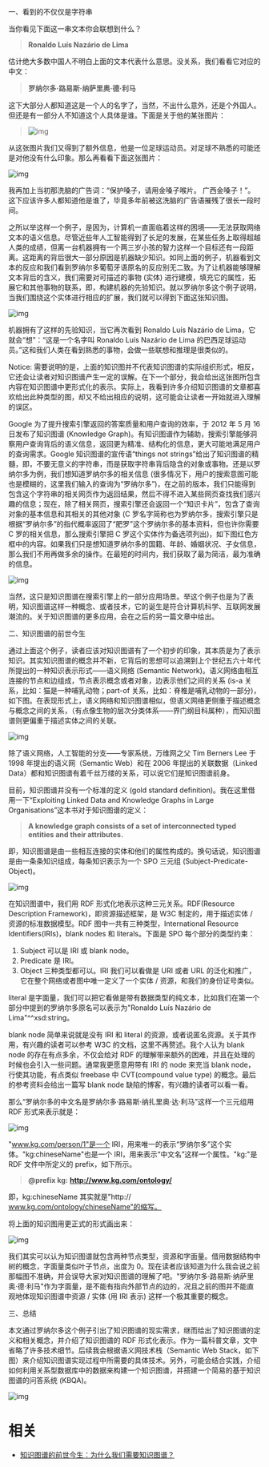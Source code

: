 
一、看到的不仅仅是字符串

当你看见下面这一串文本你会联想到什么？

> **Ronaldo Luís Nazário de Lima**

估计绝大多数中国人不明白上面的文本代表什么意思。没关系，我们看看它对应的中文：

> **罗纳尔多·路易斯·纳萨里奥·德·利马**

这下大部分人都知道这是一个人的名字了，当然，不出什么意外，还是个外国人。但还是有一部分人不知道这个人具体是谁。下面是关于他的某张图片：



> ![img](https://mmbiz.qpic.cn/mmbiz_jpg/ZBjVrHIdkOkakVBAFwzu9nUEAR926W8GgcAot2jcaVu5E6sDDlPIW7p4JHz5PtKD1G0pnlJJkoiamHNg8gACcmg/640?wx_fmt=jpeg&tp=webp&wxfrom=5&wx_lazy=1&wx_co=1)

>

从这张图片我们又得到了额外信息，他是一位足球运动员。对足球不熟悉的可能还是对他没有什么印象。那么再看看下面这张图片：



![img](https://mmbiz.qpic.cn/mmbiz_jpg/ZBjVrHIdkOkakVBAFwzu9nUEAR926W8GVqLhDYiaNzGIUPnxwlgIWwVB0mqx6upB2ORHTDiakh9V7sapRKy3OhXw/640?wx_fmt=jpeg&tp=webp&wxfrom=5&wx_lazy=1&wx_co=1)

我再加上当初那洗脑的广告词：“保护嗓子，请用金嗓子喉片。 广西金嗓子！”。这下应该许多人都知道他是谁了，毕竟多年前被这洗脑的广告语摧残了很长一段时间。

之所以举这样一个例子，是因为，计算机一直面临着这样的困境——无法获取网络文本的语义信息。尽管近些年人工智能得到了长足的发展，在某些任务上取得超越人类的成绩，但离一台机器拥有一个两三岁小孩的智力这样一个目标还有一段距离。这距离的背后很大一部分原因是机器缺少知识。如同上面的例子，机器看到文本的反应和我们看到罗纳尔多葡萄牙语原名的反应别无二致。为了让机器能够理解文本背后的含义，我们需要对可描述的事物 (实体) 进行建模，填充它的属性，拓展它和其他事物的联系，即，构建机器的先验知识。就以罗纳尔多这个例子说明，当我们围绕这个实体进行相应的扩展，我们就可以得到下面这张知识图。



![img](https://mmbiz.qpic.cn/mmbiz_jpg/ZBjVrHIdkOkakVBAFwzu9nUEAR926W8GjdtyhIQvfsOhibITujIMpPnnn90Te1JOGRyx7wxWZgjvlnMdEvcibQnw/640?wx_fmt=jpeg&tp=webp&wxfrom=5&wx_lazy=1&wx_co=1)

机器拥有了这样的先验知识，当它再次看到 Ronaldo Luís Nazário de Lima，它就会“想”：“这是一个名字叫 Ronaldo Luís Nazário de Lima 的巴西足球运动员。”这和我们人类在看到熟悉的事物，会做一些联想和推理是很类似的。

Notice: 需要说明的是，上面的知识图并不代表知识图谱的实际组织形式，相反，它还会让读者对知识图谱产生一定的误解。在下一个部分，我会给出这张图所包含内容在知识图谱中更形式化的表示。实际上，我看到许多介绍知识图谱的文章都喜欢给出此种类型的图，却又不给出相应的说明，这可能会让读者一开始就进入理解的误区。

Google 为了提升搜索引擎返回的答案质量和用户查询的效率，于 2012 年 5 月 16 日发布了知识图谱 (Knowledge Graph)。有知识图谱作为辅助，搜索引擎能够洞察用户查询背后的语义信息，返回更为精准、结构化的信息，更大可能地满足用户的查询需求。Google 知识图谱的宣传语“things not strings”给出了知识图谱的精髓，即，不要无意义的字符串，而是获取字符串背后隐含的对象或事物。还是以罗纳尔多为例，我们想知道罗纳尔多的相关信息 (很多情况下，用户的搜索意图可能也是模糊的，这里我们输入的查询为“罗纳尔多”)，在之前的版本，我们只能得到包含这个字符串的相关网页作为返回结果，然后不得不进入某些网页查找我们感兴趣的信息；现在，除了相关网页，搜索引擎还会返回一个“知识卡片”，包含了查询对象的基本信息和其相关的其他对象 (C 罗名字简称也为罗纳尔多，搜索引擎只是根据“罗纳尔多”的指代概率返回了“肥罗”这个罗纳尔多的基本资料，但也许你需要 C 罗的相关信息，那么搜索引擎把 C 罗这个实体作为备选项列出)，如下图红色方框中的内容。如果我们只是想知道罗纳尔多的国籍、年龄、婚姻状况、子女信息，那么我们不用再做多余的操作。在最短的时间内，我们获取了最为简洁，最为准确的信息。



![img](https://mmbiz.qpic.cn/mmbiz_jpg/ZBjVrHIdkOkakVBAFwzu9nUEAR926W8GRIwqHOwTBK4icfuMkmwpDXfd6PXibeEJqXSv54QOk5FKvQrG26wdC5Qw/640?wx_fmt=jpeg&tp=webp&wxfrom=5&wx_lazy=1&wx_co=1)

当然，这只是知识图谱在搜索引擎上的一部分应用场景。举这个例子也是为了表明，知识图谱这样一种概念、或者技术，它的诞生是符合计算机科学、互联网发展潮流的。关于知识图谱的更多应用，会在之后的另一篇文章中给出。

二、知识图谱的前世今生

通过上面这个例子，读者应该对知识图谱有了一个初步的印象，其本质是为了表示知识。其实知识图谱的概念并不新，它背后的思想可以追溯到上个世纪五六十年代所提出的一种知识表示形式——语义网络 (Semantic Network)。语义网络由相互连接的节点和边组成，节点表示概念或者对象，边表示他们之间的关系 (is-a 关系，比如：猫是一种哺乳动物；part-of 关系，比如：脊椎是哺乳动物的一部分)，如下图。在表现形式上，语义网络和知识图谱相似，但语义网络更侧重于描述概念与概念之间的关系，（有点像生物的层次分类体系——界门纲目科属种），而知识图谱则更偏重于描述实体之间的关联。



![img](https://mmbiz.qpic.cn/mmbiz_jpg/ZBjVrHIdkOkakVBAFwzu9nUEAR926W8GjGB8yIOGoz0nVbKyA3gicEcswLLIMUpOomUGmtpq1RCBZ0Plc3XBUXg/640?wx_fmt=jpeg&tp=webp&wxfrom=5&wx_lazy=1&wx_co=1)

除了语义网络，人工智能的分支——专家系统，万维网之父 Tim Berners Lee 于 1998 年提出的语义网（Semantic Web）和在 2006 年提出的关联数据（Linked Data）都和知识图谱有着千丝万缕的关系，可以说它们是知识图谱前身。

目前，知识图谱并没有一个标准的定义 (gold standard definition)。我在这里借用一下“Exploiting Linked Data and Knowledge Graphs in Large Organisations”这本书对于知识图谱的定义：

> **A knowledge graph consists of a set of interconnected typed entities and their attributes.**

>

即，知识图谱是由一些相互连接的实体和他们的属性构成的。换句话说，知识图谱是由一条条知识组成，每条知识表示为一个 SPO 三元组 (Subject-Predicate-Object)。



![img](https://mmbiz.qpic.cn/mmbiz_jpg/ZBjVrHIdkOkakVBAFwzu9nUEAR926W8Gd8JHd2LaNPoeByOiaYAMibmo9Ao6KKv7R78N659ra1ZfS95GQfpA1jXQ/640?wx_fmt=jpeg&tp=webp&wxfrom=5&wx_lazy=1&wx_co=1)

在知识图谱中，我们用 RDF 形式化地表示这种三元关系。RDF(Resource Description Framework)，即资源描述框架，是 W3C 制定的，用于描述实体 / 资源的标准数据模型。RDF 图中一共有三种类型，International Resource Identifiers(IRIs)，blank nodes 和 literals。下面是 SPO 每个部分的类型约束：

1. Subject 可以是 IRI 或 blank node。
2. Predicate 是 IRI。
3. Object 三种类型都可以。IRI 我们可以看做是 URI 或者 URL 的泛化和推广，它在整个网络或者图中唯一定义了一个实体 / 资源，和我们的身份证号类似。

literal 是字面量，我们可以把它看做是带有数据类型的纯文本，比如我们在第一个部分中提到的罗纳尔多原名可以表示为"Ronaldo Luís Nazário de Lima"^^xsd:string。

blank node 简单来说就是没有 IRI 和 literal 的资源，或者说匿名资源。关于其作用，有兴趣的读者可以参考 W3C 的文档，这里不再赘述。我个人认为 blank node 的存在有点多余，不仅会给对 RDF 的理解带来额外的困难，并且在处理的时候也会引入一些问题。通常我更愿意用带有 IRI 的 node 来充当 blank node，行使其功能，有点类似 freebase 中 CVT(compound value type) 的概念。最后的参考资料会给出一篇写 blank node 缺陷的博客，有兴趣的读者可以看一看。

那么“罗纳尔多的中文名是罗纳尔多·路易斯·纳扎里奥·达·利马”这样一个三元组用 RDF 形式来表示就是：



![img](https://mmbiz.qpic.cn/mmbiz_jpg/ZBjVrHIdkOkakVBAFwzu9nUEAR926W8GibjQx1J5t1gtHpM9OwQgpTNmdnQwFAsmdptwE3mMNlZHGU0hVQvcdBA/640?wx_fmt=jpeg&tp=webp&wxfrom=5&wx_lazy=1&wx_co=1)

"www.kg.com/person/1"是一个 IRI，用来唯一的表示“罗纳尔多”这个实体。"kg:chineseName"也是一个 IRI，用来表示“中文名”这样一个属性。"kg:"是 RDF 文件中所定义的 prefix，如下所示。

> **@prefix kg:** **http://www.kg.com/ontology/**

>

即，kg:chineseName 其实就是"http:// www.kg.com/ontology/chineseName"的缩写。

将上面的知识图用更正式的形式画出来：



![img](https://mmbiz.qpic.cn/mmbiz_jpg/ZBjVrHIdkOkakVBAFwzu9nUEAR926W8G5SeGURL56BAricpmMNfPbtg1uupMMyNMapsFejTwJZqFOzBf88KDEhQ/640?wx_fmt=jpeg&tp=webp&wxfrom=5&wx_lazy=1&wx_co=1)

我们其实可以认为知识图谱就包含两种节点类型，资源和字面量。借用数据结构中树的概念，字面量类似叶子节点，出度为 0。现在读者应该知道为什么我会说之前那幅图不准确，并会误导大家对知识图谱的理解了吧。"罗纳尔多·路易斯·纳萨里奥·德·利马"作为字面量，是不能有指向外部节点的边的，况且之前的图并不能直观地体现知识图谱中资源 / 实体 (用 IRI 表示) 这样一个极其重要的概念。

三、总结

本文通过罗纳尔多这个例子引出了知识图谱的现实需求，继而给出了知识图谱的定义和相关概念，并介绍了知识图谱的 RDF 形式化表示。作为一篇科普文章，文中省略了许多技术细节。后续我会根据语义网技术栈（Semantic Web Stack，如下图）来介绍知识图谱实现过程中所需要的具体技术。另外，可能会结合实践，介绍如何利用关系型数据库中的数据来构建一个知识图谱，并搭建一个简易的基于知识图谱的问答系统 (KBQA)。



![img](https://mmbiz.qpic.cn/mmbiz_jpg/ZBjVrHIdkOkakVBAFwzu9nUEAR926W8GZRz6Ik1hW1sXr33wIGrGdjasmlAZwHPu5fTbdaY70GKbaqYH8u0SLw/640?wx_fmt=jpeg&tp=webp&wxfrom=5&wx_lazy=1&wx_co=1)



# 相关

- [知识图谱的前世今生：为什么我们需要知识图谱？](https://mp.weixin.qq.com/s?__biz=MzU1NTUxNTM0Mg==&mid=2247489242&idx=1&sn=26fe6f7ecad206d611b4d780b1230257&chksm=fbd27a7bcca5f36d780802ab5e41f4c5e2b1ac4b1c20c30327d310b05a313b02a9e6ea383796&mpshare=1&scene=1&srcid=0822hyitwFjLZEMRfJ3ipDAe#rd)
